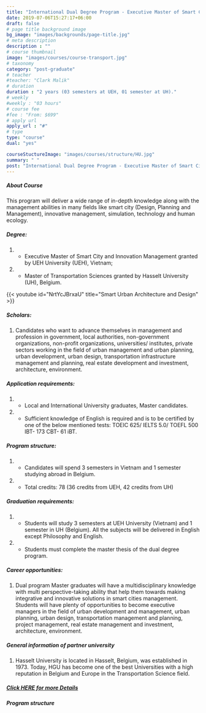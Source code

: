 ```yaml
---
title: "International Dual Degree Program - Executive Master of Smart City and Innovation Management and Master of Transportation Sciences"
date: 2019-07-06T15:27:17+06:00
draft: false
# page title background image
bg_image: "images/backgrounds/page-title.jpg"
# meta description
description : ""
# course thumbnail
image: "images/courses/course-transport.jpg"
# taxonomy
category: "post-graduate"
# teacher
#teacher: "Clark Malik"
# duration
duration : "2 years (03 semesters at UEH, 01 semester at UH)."
# weekly
#weekly : "03 hours"
# course fee
#fee : "From: $699"
# apply url
apply_url : "#"
# type
type: "course"
dual: "yes"

courseStuctureImage: "images/courses/structure/HU.jpg"
summary: " "
post: "International Dual Degree Program - Executive Master of Smart City and Innovation Management and Master of Transportation Sciences"
---
```



##### About Course

<!--StartFragment-->

This program will deliver a wide range of in-depth knowledge along with the management abilities in many fields like smart city (Design, Planning and Management), innovative management, simulation, technology and human ecology.

##### Degree:
1. * Executive Master of Smart City and Innovation Management granted by UEH University (UEH), Vietnam;
1. * Master of Transportation Sciences granted by Hasselt University (UH), Belgium.


{{< youtube id="NrtYcJBrxaU" title="Smart Urban Architecture and Design" >}}

<!--EndFragment-->

##### Scholars:

1. Candidates who want to advance themselves in management and profession in government, local authorities, non-government organizations, non-profit organizations, universities/ institutes, private sectors working in the field of urban management and urban planning, urban development, urban design, transportation infrastructure management and planning, real estate development and investment, architecture, environment.


##### Application requirements:
1. * Local and International University graduates, Master candidates.
2. * Sufficient knowledge of English is required and is to be certified by one of the below mentioned tests: TOEIC 625/ IELTS 5.0/ TOEFL 500 IBT- 173 CBT- 61 iBT.

##### Program structure:
1. * Candidates will spend 3 semesters in Vietnam and 1 semester studying abroad in Belgium.
2. * Total credits: 78 (36 credits from UEH, 42 credits from UH)


##### Graduation requirements:
1. * Students will study 3 semesters at UEH University (Vietnam) and 1 semester in UH (Belgium). All the subjects will be delivered in English except Philosophy and English.

1. * Students must complete the master thesis of the dual degree program. 

##### Career opportunities: 
1. Dual program Master graduates will have a multidisciplinary knowledge with multi perspective-taking ability that help them towards making integrative and innovative solutions in smart cities management. Students will have plenty of opportunities to become executive managers in the field of urban development and management, urban planning, urban design, transportation management and planning, project management, real estate management and investment, architecture, environment.



##### General information of partner university
1. Hasselt University is located in Hasselt, Belgium, was established in 1973. Today, HGU has become one of the best Universities with a high reputation in Belgium and Europe in the Transportation Science field.



##### [Click HERE for more Details](https://www.ueh.edu.vn/dao-tao/thac-si-tien-si/thac-si-dieu-hanh-cao-cap-emba/quan-ly-do-thi-thong-minh-va-sang-tao/?fbclid=IwAR09xSUOK2WxPuLZdZ4whONMLsnSDkAyvQqkoX0iioGizyCGdkdtBUqgig4)

##### Program structure 
